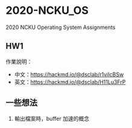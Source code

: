 # 2020-NCKU_OS

2020 NCKU Operating System Assignments

## HW1

作業說明：

- 中文：https://hackmd.io/@dsclab/r1viIcBSw
- 英文：https://hackmd.io/@dsclab/H11Lu3FrP

## 一些想法

1. 輸出檔案時，buffer 加速的概念
